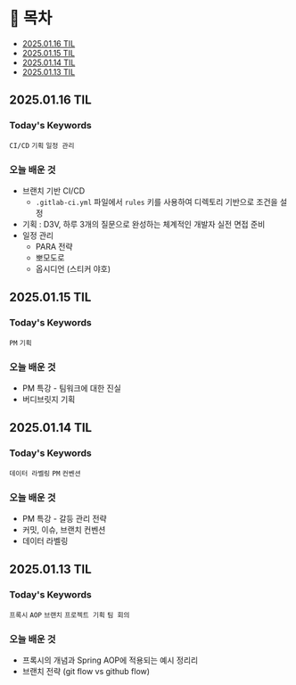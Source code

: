 # 📌 목차

- [2025.01.16 TIL](#20250116-til)
- [2025.01.15 TIL](#20250115-til)
- [2025.01.14 TIL](#20250114-til)
- [2025.01.13 TIL](#20250113-til)

## 2025.01.16 TIL

### Today's Keywords
`CI/CD` `기획` `일정 관리`

### 오늘 배운 것
- 브랜치 기반 CI/CD
  - `.gitlab-ci.yml` 파일에서 `rules` 키를 사용하여 디렉토리 기반으로 조건을 설정
- 기획 : D3V, 하루 3개의 질문으로 완성하는 체계적인 개발자 실전 면접 준비
- 일정 관리
  - PARA 전략
  - 뽀모도로
  - 옵시디언 (스티커 야호)
## 2025.01.15 TIL

### Today's Keywords
`PM` `기획`

### 오늘 배운 것
- PM 특강 - 팀워크에 대한 진실
- 버디브릿지 기획

## 2025.01.14 TIL

### Today's Keywords
`데이터 라벨링` `PM` `컨벤션`

### 오늘 배운 것
- PM 특강 - 갈등 관리 전략
- 커밋, 이슈, 브랜치 컨벤션
- 데이터 라벨링

## 2025.01.13 TIL

### Today's Keywords
`프록시` `AOP` `브랜치` `프로젝트 기획` `팀 회의`

### 오늘 배운 것
- 프록시의 개념과 Spring AOP에 적용되는 예시 정리리
- 브랜치 전략 (git flow vs github flow)
